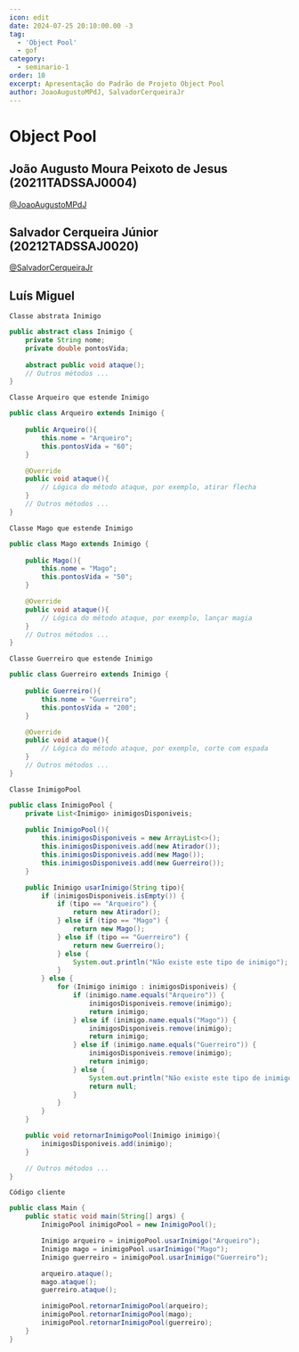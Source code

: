 ```yaml
---
icon: edit
date: 2024-07-25 20:10:00.00 -3
tag:
  - 'Object Pool'
  - gof
category:
  - seminario-1
order: 10
excerpt: Apresentação do Padrão de Projeto Object Pool
author: JoaoAugustoMPdJ, SalvadorCerqueiraJr
---
```


# Object Pool

## João Augusto Moura Peixoto de Jesus (20211TADSSAJ0004)
[@JoaoAugustoMPdJ](https://github.com/JoaoAugustoMPdJ)

<!-- @include: ../../../includes/seminario-1-JoaoAugustoMPdJ/README.md -->


## Salvador Cerqueira Júnior (20212TADSSAJ0020)
[@SalvadorCerqueiraJr](https://github.com/SalvadorCerqueiraJr)

<!-- @include: ../../../includes/seminario-1-SalvadorCerqueiraJr/README.md -->

## Luís Miguel

`Classe abstrata Inimigo`
```java
public abstract class Inimigo {
    private String nome;
    private double pontosVida;
    
    abstract public void ataque();
    // Outros métodos ...
}
```

`Classe Arqueiro que estende Inimigo`
```java
public class Arqueiro extends Inimigo {
    
    public Arqueiro(){
        this.nome = "Arqueiro";
        this.pontosVida = "60";
    } 

    @Override
    public void ataque(){
        // Lógica do método ataque, por exemplo, atirar flecha
    }
    // Outros métodos ...
}
```

`Classe Mago que estende Inimigo`
```java
public class Mago extends Inimigo {
    
    public Mago(){
        this.nome = "Mago";
        this.pontosVida = "50";
    } 

    @Override
    public void ataque(){
        // Lógica do método ataque, por exemplo, lançar magia
    }
    // Outros métodos ...
}
```

`Classe Guerreiro que estende Inimigo`
```java
public class Guerreiro extends Inimigo {
    
    public Guerreiro(){
        this.nome = "Guerreiro";
        this.pontosVida = "200";
    } 

    @Override
    public void ataque(){
        // Lógica do método ataque, por exemplo, corte com espada
    }
    // Outros métodos ...
}
```

`Classe InimigoPool`
```java
public class InimigoPool {
    private List<Inimigo> inimigosDisponiveis;
    
    public InimigoPool(){
        this.inimigosDisponiveis = new ArrayList<>();
        this.inimigosDisponiveis.add(new Atirador());
        this.inimigosDisponiveis.add(new Mago());
        this.inimigosDisponiveis.add(new Guerreiro());
    } 

    public Inimigo usarInimigo(String tipo){
        if (inimigosDisponiveis.isEmpty()) {
            if (tipo == "Arqueiro") {
                return new Atirador();
            } else if (tipo == "Mago") {
                return new Mago();
            } else if (tipo == "Guerreiro") {
                return new Guerreiro();
            } else {
                System.out.println("Não existe este tipo de inimigo");
            }
        } else {
            for (Inimigo inimigo : inimigosDisponiveis) {
                if (inimigo.name.equals("Arqueiro")) {
                    inimigosDisponiveis.remove(inimigo);
                    return inimigo;
                } else if (inimigo.name.equals("Mago")) {
                    inimigosDisponiveis.remove(inimigo);
                    return inimigo;
                } else if (inimigo.name.equals("Guerreiro")) {
                    inimigosDisponiveis.remove(inimigo);
                    return inimigo;
                } else {
                    System.out.println("Não existe este tipo de inimigo");
                    return null;
                }
            }
        }
    }

    public void retornarInimigoPool(Inimigo inimigo){
        inimigosDisponiveis.add(inimigo);
    }

    // Outros métodos ...
}
```

`Código cliente`
```java
public class Main {
    public static void main(String[] args) {
        InimigoPool inimigoPool = new InimigoPool();

        Inimigo arqueiro = inimigoPool.usarInimigo("Arqueiro");
        Inimigo mago = inimigoPool.usarInimigo("Mago");
        Inimigo guerreiro = inimigoPool.usarInimigo("Guerreiro");

        arqueiro.ataque();
        mago.ataque();
        guerreiro.ataque();

        inimigoPool.retornarInimigoPool(arqueiro);
        inimigoPool.retornarInimigoPool(mago);
        inimigoPool.retornarInimigoPool(guerreiro);
    }
}
```
